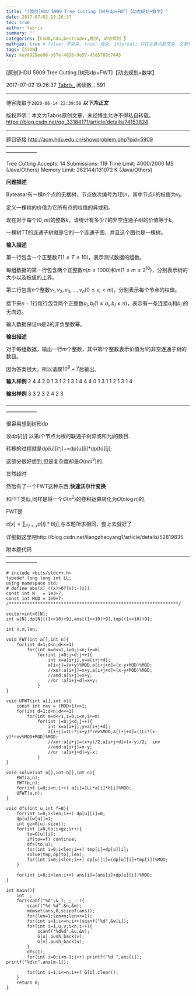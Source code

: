```yaml
---
title: "[原创]HDU 5909 Tree Cutting [树形dp+FWT]【动态规划+数学】"
date: 2017-07-02 19:26:37
toc: true
author: tabris
summary: ""
categories: [CSDN,hdu,bestcoder,数学, 动态规划 ]
mathjax: true # false: 不渲染, true: 渲染, internal: 只在文章内部渲染，文章列表中不渲染
tags: [CSDN]
key: key8929ee06-b87e-4836-9e57-45d5780d7445
---
```


[原创]HDU 5909 Tree Cutting [树形dp+FWT]【动态规划+数学】

2017-07-02 19:26:37  [Tabris_](https://me.csdn.net/qq_33184171) 阅读数：591

---

博客爬取于`2020-06-14 22:39:50`
***以下为正文***

版权声明：本文为Tabris原创文章，未经博主允许不得私自转载。
https://blog.csdn.net/qq_33184171/article/details/74153824

<!-- more -->

---

题目链接:http://acm.hdu.edu.cn/showproblem.php?pid=5909
——————————————————————————————————————————

Tree Cutting  Accepts: 14   Submissions: 119
 Time Limit: 4000/2000 MS (Java/Others)   Memory Limit: 262144/131072 K (Java/Others)
 
**问题描述**

Byteasar有一棵$n$个点的无根树，节点依次编号为$1$到$n$，其中节点ii的权值为$v_i$。

定义一棵树的价值为它所有点的权值的异或和。

现在对于每个$[0,m)$的整数$k$，请统计有多少$T$的非空连通子树的价值等于$k$。

一棵树TT的连通子树就是它的一个连通子图，并且这个图也是一棵树。

**输入描述**

第一行包含一个正整数$T(1\leq T\leq10)$，表示测试数据的组数。

每组数据的第一行包含两个正整数$n(n\leq 1000)$和$m(1\leq m\leq 2^{10})$，分别表示树的大小以及权值的上界。

第二行包含$n$个整数$v_1,v_2,v_3,...,v_n(0\leq v_i < m)$，分别表示每个节点的权值。

接下来$n-1$行每行包含两个正整数$a_i,b_i(1\leq a_i,b_i\leq n)$，表示有一条连接$a_i$和$b_i$
​​ 的无向边。

输入数据保证$m$是$2$的非负整数幂。

**输出描述**

对于每组数据，输出一行$m$个整数，其中第$i$个整数表示价值为$i$的非空连通子树的数目。

因为答案很大，所以请模$10^9+7$后输出。

**输入样例**
2
4 4
2 0 1 3
1 2
1 3
1 4
4 4
0 1 3 1
1 2
1 3
1 4

**输出样例**
3 3 2 3
2 4 2 3

——————————————————————————————————————————

很容易想到树形dp

设$dp[i][j]$   以第$i$个节点为根的联通子树异或和为$j$的数目.

转移的过程就是dp[u][i^j]+=dp[u][i]*dp[to][j];

这部分很好想到,但是复杂度却是$O(nm^2)$的.

显然超时

然后有了一个FWT这种东西,**快速沃尔什变换**

和FFT类似,同样是将一个$O(n^2)$的卷积运算转化为$O(n\log n)$的. 

FWT是

$c[x] = \displaystyle\sum_{i  \^ j=x} a[i]*b[j]$,与本题所求相同，套上去就好了

详细戳这里吧http://blog.csdn.net/liangzhaoyang1/article/details/52819835


附本题代码
——————————————————————————————————————————
```
# include <bits/stdc++.h>
typedef long long int LL;
using namespace std;
# define abs(x) ((x)>0?(x):-(x))
const int N   = 1e3+7;
const int MOD = 1e9+7;
/*****************************************************************/

vector<int>G[N];
int w[N],dp[N][(1<<10)+9],ans[(1<<10)+9],tmp[(1<<10)+9];

int n,m,len;

void FWT(int a[],int n){
    for(int d=1;d<n;d<<=1)
        for(int m=d<<1,i=0;i<n;i+=m)
            for(int j=0;j<d;j++){
                int x=a[i+j],y=a[i+j+d];
                a[i+j]=(x+y)%MOD,a[i+j+d]=(x-y+MOD)%MOD;
                //xor:a[i+j]=x+y,a[i+j+d]=(x-y+MOD)%MOD;
                //and:a[i+j]=x+y;
                //or :a[i+j+d]=x+y;
            }
}

void UFWT(int a[],int n){
    const int rev = (MOD+1)>>1;
    for(int d=1;d<n;d<<=1)
        for(int m=d<<1,i=0;i<n;i+=m)
            for(int j=0;j<d;j++){
                int x=a[i+j],y=a[i+j+d];
                a[i+j]=1LL*(x+y)*rev%MOD,a[i+j+d]=(1LL*(x-y)*rev%MOD+MOD)%MOD;
                //xor:a[i+j]=(x+y)/2,a[i+j+d]=(x-y)/2;  inv
                //and:a[i+j]=x-y;
                //or :a[i+j+d]=y-x;
            }
}

void solve(int a[],int b[],int n){
    FWT(a,n);
    FWT(b,n);
    for(int i=0;i<n;i++) a[i]=1LL*a[i]*b[i]%MOD;
    UFWT(a,n);
}

void dfs(int u,int f=0){
    for(int i=0;i<len;i++) dp[u][i]=0;
    dp[u][w[u]]=1;
    int gz=G[u].size();
    for(int i=0,to;i<gz;i++){
        to=G[u][i];
        if(to==f) continue;
        dfs(to,u);
        for(int i=0;i<len;i++) tmp[i]=dp[u][i];
        solve(tmp,dp[to],len);
        for(int i=0;i<len;i++) dp[u][i]=(dp[u][i]+tmp[i])%MOD;
    }

    for(int i=0;i<len;i++) ans[i]=(ans[i]+dp[u][i])%MOD;
}

int main(){
    int _;
    for(scanf("%d",&_);_;_--){
        scanf("%d %d",&n,&m);
        memset(ans,0,sizeof(ans));
        for(len=1;len<m;len<<=1);
        for(int i=1;i<=n;i++)scanf("%d",&w[i]);
        for(int i=1,u,v;i<n;i++){
            scanf("%d%d",&u,&v);
            G[u].push_back(v);
            G[v].push_back(u);
        }
        dfs(1);
        for(int i=0;i<m-1;i++) printf("%d ",ans[i]); printf("%d\n",ans[m-1]);

        for(int i=1;i<=n;i++) G[i].clear();
    }
    return 0;
}

```
